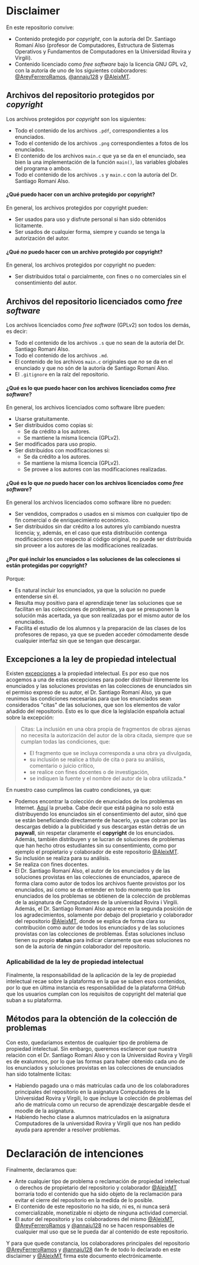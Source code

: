 # Disclaimer

En este repositorio convive:
- Contenido protegido por *copyright*, con la autoría del Dr. Santiago Romaní Also (profesor 
de Computadores, Estructura de Sistemas Operativos y Fundamentos de Computadores en la Universidad Rovira y Virgili).
- Contenido licenciado como *free software* bajo la licencia GNU GPL v2, con la autoría de uno de los siguientes 
colaboradores: [@AreyFerreroRamos](https://github.com/AreyFerreroRamos), [@annaju128](https://github.com/annaju128) y 
[@AleixMT](https://github.com/AleixMT).

## Archivos del repositorio protegidos por *copyright*
Los archivos protegidos por *copyright* son los siguientes:
- Todo el contenido de los archivos `.pdf`, correspondientes a los enunciados.
- Todo el contenido de los archivos `.png` correspondientes a fotos de los enunciados.
- El contenido de los archivos `main.c` que ya se da en el enunciado, sea bien la una implementación de la función
`main()`, las variables globales del programa o ambos.
- Todo el contenido de los archivos `.s` y `main.c` con la autoría del Dr. Santiago Romaní Also.

#### ¿Qué puedo hacer con un archivo protegido por copyright?
En general, los archivos protegidos por copyright pueden:
- Ser usados para uso y disfrute personal si han sido obtenidos lícitamente.
- Ser usados de cualquier forma, siempre y cuando se tenga la autorización del autor.

#### ¿Qué *no* puedo hacer con un archivo protegido por copyright?
En general, los archivos protegidos por copyright no pueden:
- Ser distribuidos total o parcialmente, con fines o no comerciales sin el consentimiento del autor.

## Archivos del repositorio licenciados como *free software*
Los archivos licenciados como *free software* (GPLv2) son todos los demás, es decir:
- Todo el contenido de los archivos `.s` que no sean de la autoría del Dr. Santiago Romaní Also.
- Todo el contenido de los archivos `.md`.
- El contenido de los archivos `main.c` originales que *no* se da en el enunciado y que no són de la autoría de Santiago
Romaní Also.
- El `.gitignore` en la raíz del repositorio.

#### ¿Qué es lo que puedo hacer con los archivos licenciados como *free software*?
En general, los archivos licenciados como software libre pueden:
- Usarse gratuitamente.
- Ser distribuidos como copias si:
  - Se da crédito a los autores.
  - Se mantiene la misma licencia (GPLv2).
- Ser modificados para uso propio.
- Ser distribuidos con modificaciones si:
  - Se da crédito a los autores.
  - Se mantiene la misma licencia (GPLv2).
  - Se provee a los autores con las modificaciones realizadas.

#### ¿Qué es lo que *no* puedo hacer con los archivos licenciados como *free software*?
En general los archivos licenciados como software libre no pueden:
- Ser vendidos, comprados o usados en si mismos con cualquier tipo de fin comercial o de enriquecimiento económico.
- Ser distribuidos sin dar crédito a los autores y/o cambiando nuestra licencia; y, además, en el caso que esta 
distribución contenga modificaciones con respecto al código original, no puede ser distribuida sin proveer a los 
autores de las modificaciones realizadas.

#### ¿Por qué incluir los enunciados o las soluciones de las colecciones si están protegidas por copyright?
Porque:
- Es natural incluir los enunciados, ya que la solución no puede entenderse sin él.
- Resulta muy positivo para el aprendizaje tener las soluciones que se facilitan en las colecciones de problemas, ya 
que se presuponen la solución más acertada, ya que son realizadas por el mismo autor de los enunciados.
- Facilita el estudio de los alumnos y la preparación de las clases de los profesores de repaso, ya que se pueden 
acceder cómodamente desde cualquier interfaz sin que se tengan que descargar.

## Excepciones a la ley de propiedad intelectual

Existen [excepciones](https://www.cedro.org/propiedad-intelectual/limites-y-excepciones) a la propiedad intelectual. Es 
por eso que nos acogemos a una de estas excepciones para poder distribuir libremente los enunciados y las soluciones 
provistas en las colecciones de enunciados sin el permiso expreso de su autor, el Dr. Santiago Romaní Also, ya que 
reunimos las 
condiciones necesarias para que los enunciados sean considerados "citas" de las soluciones, que son los elementos de 
valor añadido del repositorio. Esto es lo que dice la legislación española actual sobre la excepción:

> Citas:
La inclusión en una obra propia de fragmentos de obras ajenas no necesita la autorización del autor de la obra citada, 
siempre que se cumplan todas las condiciones, que:
> - El fragmento que se incluya corresponda a una obra ya divulgada,
> - su inclusión se realice a título de cita o para su análisis, comentario o juicio crítico,
> - se realice con fines docentes o de investigación,
> - se indiquen la fuente y el nombre del autor de la obra utilizada.*

En nuestro caso cumplimos las cuatro condiciones, ya que:
- Podemos encontrar la colección de enunciados de los problemas en Internet. 
[Aquí](https://www.studocu.com/ca-es/document/universitat-rovira-i-virgili/computadors/recopilacion-problemas/3214997) 
la prueba. Cabe decir que está página no solo está distribuyendo los enunciados sin el consentimiento del autor, sinó 
que se están beneficiando directamente de hacerlo, ya que cobran por las descargas debido a la publicidad y sus 
descargas están detrás de un **paywall**, sin respetar claramente el **copyright** de los enunciados. Además, también 
distribuyen y se lucran de soluciones de problemas que han hecho otros estudiantes sin su consentimiento, como por 
ejemplo el propietario y colaborador de este repositorio [@AleixMT](https://github.com/AleixMT).
- Su inclusión se realiza para su análisis.
- Se realiza con fines docentes.
- El Dr. Santiago Romaní Also, el autor de los enunciados y de las soluciones provistas en las colecciones de enunciados, 
aparece de forma clara como autor de todos los archivos fuente provistos por los enunciados, así como se da entender en 
todo momento que los enunciados de los problemas se obtienen de la colección de problemas de la asignatura de 
Computadores de la universidad Rovira i Virgili. Además, el Dr. Santiago Romaní Also aparece en la segunda posición de 
los agradecimientos, solamente por debajo del propietario y colaborador del repositorio 
[@AleixMT](https://github.com/AleixMT), donde se explica de forma 
clara su contribución como autor de todos los enunciados y de las soluciones provistas con las colecciones de problemas. 
Éstas soluciones incluso tienen su propio **status** para indicar claramente que esas soluciones no son de la autoría de
ningún colaborador del repositorio.

### Aplicabilidad de la ley de propiedad intelectual
Finalmente, la responsabilidad de la aplicación de la ley de propiedad intelectual recae sobre la plataforma en la que
se suben esos contenidos, por lo que en última instancia es responsabilidad de la plataforma GitHub que los usuarios 
cumplan con los requisitos de copyright del material que suban a su plataforma.

## Métodos para la obtención de la colección de problemas
Con esto, quedaríamos extentos de cualquier tipo de problema de propiedad intelectual. Sin embargo, queremos esclarecer 
que nuestra relación con el Dr. Santiago Romaní Also y con la Universidad Rovira y Virgili es de exalumnos, por lo que
las formas para haber obtenido cada uno de los enunciados y soluciones provistas en las colecciones de enunciados han
sido totalmente lícitas:
- Habiendo pagado una o más matrículas cada uno de los colaboradores principales del repositorio en la asignatura 
Computadores de la Universidad Rovira y Virgili, lo que incluye la colección de problemas del año de matrícula como un
recurso de aprendizaje descargable desde el moodle de la asignatura.
- Habiendo hecho clase a alumnos matriculados en la asignatura Computadores de la universidad Rovira y Virgili que nos 
han pedido ayuda para aprender a resolver problemas.

# Declaración de intenciones
Finalmente, declaramos que:
- Ante cualquier tipo de problema o reclamación de propiedad intelectual o derechos de propietario del repositorio y 
colaborador [@AleixMT](https://github.com/AleixMT) borraría todo el contenido que ha sido objeto de la reclamación para 
evitar el cierre del repositorio en la medida de lo posible.
- El contenido de este repositorio no ha sido, ni es, ni nunca será comercializable, monetizable ni objeto de ninguna 
actividad comercial.
- El autor del repositorio y los colaboradores del mismo [@AleixMT](https://github.com/AleixMT), 
[@AreyFerreroRamos](https://github.com/AreyFerreroRamos) y [@annaju128](https://github.com/annaju128) no se hacen 
responsables de cualquier mal uso que se le pueda dar al contenido de este repositorio.

Y para que quede constancia, los colaboradores principales del repositorio 
[@AreyFerreroRamos](https://github.com/AreyFerreroRamos) y [@annaju128](https://github.com/annaju128) dan fe de todo
lo declarado en este disclaimer y [@AleixMT](https://github.com/AleixMT) firma este documento electrónicamente.
